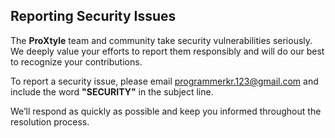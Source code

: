 ## Reporting Security Issues

The **ProXtyle** team and community take security vulnerabilities seriously. We deeply value your efforts to report them responsibly and will do our best to recognize your contributions.

To report a security issue, please email [programmerkr.123@gmail.com](mailto:programmerkr.123@gmail.com) and include the word **"SECURITY"** in the subject line.

We’ll respond as quickly as possible and keep you informed throughout the resolution process.
